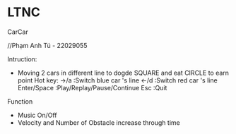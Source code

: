 # LTNC
CarCar

//Phạm Anh Tú - 22029055

Intruction:
- Moving 2 cars in different line to dogde SQUARE and eat CIRCLE to earn point
Hot key:
 ->/a :Switch blue car 's line 
 <-/d :Switch red car 's line
 Enter/Space :Play/Replay/Pause/Continue
 Esc :Quit

Function
- Music On/Off
- Velocity and Number of Obstacle increase through time

